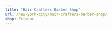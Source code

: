 ```yaml
---
title: "Hair Crafters Barber Shop"
url: /new-york-city/hair-crafters-barber-shop/
shop: Friseur
---
```

